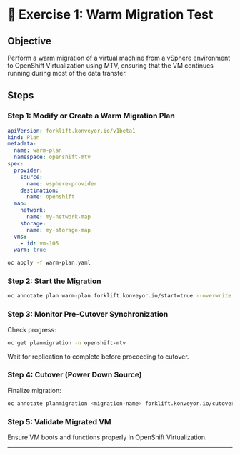 # 🔸 Exercise 1: Warm Migration Test

## Objective
Perform a warm migration of a virtual machine from a vSphere environment to OpenShift Virtualization using MTV, ensuring that the VM continues running during most of the data transfer.

## Steps

### Step 1: Modify or Create a Warm Migration Plan

```yaml
apiVersion: forklift.konveyor.io/v1beta1
kind: Plan
metadata:
  name: warm-plan
  namespace: openshift-mtv
spec:
  provider:
    source:
      name: vsphere-provider
    destination:
      name: openshift
  map:
    network:
      name: my-network-map
    storage:
      name: my-storage-map
  vms:
    - id: vm-105
  warm: true
```

```bash
oc apply -f warm-plan.yaml
```

### Step 2: Start the Migration

```bash
oc annotate plan warm-plan forklift.konveyor.io/start=true --overwrite
```

### Step 3: Monitor Pre-Cutover Synchronization

Check progress:

```bash
oc get planmigration -n openshift-mtv
```

Wait for replication to complete before proceeding to cutover.

### Step 4: Cutover (Power Down Source)

Finalize migration:

```bash
oc annotate planmigration <migration-name> forklift.konveyor.io/cutover=true
```

### Step 5: Validate Migrated VM

Ensure VM boots and functions properly in OpenShift Virtualization.

---
